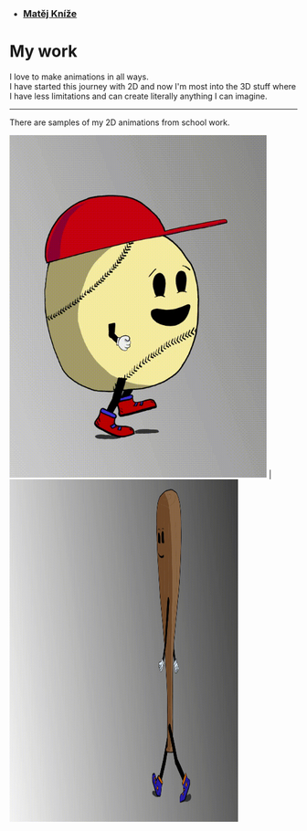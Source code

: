 - ### [Matěj Kníže](https://matej-knize.github.io/english-for-designers/03-content-first/)
   
# My work

I love to make animations in all ways. <br>
I have started this journey with 2D and now I'm most into the 3D stuff where I have less limitations and can create literally anything I can imagine.<br>


****

There are samples of my 2D animations from school work.



  <img src="images/ball.gif" width="450" height="600" alt="the walk cycle of baseball ball with red cap" > | <img src="images/bat.gif" width="400" height="600" alt="the walk cycle of baseball bat" > 








 

 
